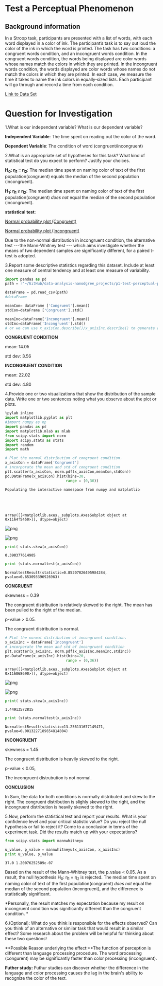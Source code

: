 
# Test a Perceptual Phenomenon

## Background information

In a Stroop task, participants are presented with a list of words, with each word displayed in a color of ink. The participant’s task is to say out loud the color of the ink in which the word is printed. The task has two conditions: a congruent words condition, and an incongruent words condition. In the congruent words condition, the words being displayed are color words whose names match the colors in which they are printed. In the incongruent words condition, the words displayed are color words whose names do not match the colors in which they are printed. In each case, we measure the time it takes to name the ink colors in equally-sized lists. Each participant will go through and record a time from each condition.

[Link to Data Set](https://github.com/ronafan/data-analysis-nanodgree_projects/blob/master/p1-perceptual-phenomenon/stroopdata.csv)  


# Question for Investigation 

1.What is our independent variable? What is our dependent variable?

**Independent Variable**: The time spent on reading out the color of the word.

**Dependent Variable**: The condition of word (congruent/incongruent)

2.What is an appropriate set of hypotheses for this task? What kind of statistical test do you expect to perform? Justify your choices.

**H<sub>0</sub>: η<sub>1</sub> = η<sub>2</sub>:** The median time spent on naming color of text of the first population(congruent) equals the median of the second population (incongruent).

**H<sub>1</sub>: η<sub>1</sub> ≠ η<sub>2</sub>:** The median time spent on naming color of text of the first population(congruent) *does not* equal the median of the second population (incongruent).

**statistical test:**

 [Normal probability plot (Congruent)](https://github.com/ronafan/data-analysis-nanodgree_projects/blob/master/p1-test-perceptual-phenomenon/nom_con.png) 

[Normal probability plot (Incongruent)](https://github.com/ronafan/data-analysis-nanodgree_projects/blob/master/p1-test-perceptual-phenomenon/nom_inc.png)

Due to the non-normal distribution in incongruent condition, the alternative test ---the Mann-Whitney test --- which aims investigate whether the means of two dependent samples are significantly different, for a paired t-test is adopted. 

3.Report some descriptive statistics regarding this dataset. Include at least one measure of central tendency and at least one measure of variability.


```python
import pandas as pd
path = r'~/GitHub/data-analysis-nanodgree_projects/p1-test-perceptual-phenomenon/stroopdata.csv'

dataFrame = pd.read_csv(path)
#dataFrame
```


```python
meanCon= dataFrame ['Congruent'].mean()
stdCon=dataFrame ['Congruent'].std()
```


```python
meanInc=dataFrame['Incongruent'].mean()
stdInc=dataFrame['Incongruent'].std()
# or we can use x_axisCon.describe()/x_axisInc.describe() to generate a summary of statistics
```

**CONGRUENT CONDITION**

mean: 14.05

std dev: 3.56

**INCONGRUENT CONDITION**

mean: 22.02

std dev: 4.80


4.Provide one or two visualizations that show the distribution of the sample data. Write one or two sentences noting what you observe about the plot or plots.


```python
%pylab inline
import matplotlib.pyplot as plt
#import numpy as np
import pandas as pd
import matplotlib.mlab as mlab
from scipy.stats import norm
import scipy.stats as stats
import random
import math

# Plot the normal distribution of congruent condition.
x_axisCon = dataFrame['Congruent']
# incorporate the mean and std of congruent condition
plt.scatter(x_axisCon, norm.pdf(x_axisCon,meanCon,stdCon))
pd.DataFrame(x_axisCon).hist(bins=30,
                            range = (0,30))
```

    Populating the interactive namespace from numpy and matplotlib





    array([[<matplotlib.axes._subplots.AxesSubplot object at 0x1164f5450>]], dtype=object)




![png](output_13_2.png)



![png](output_13_3.png)



```python
print( stats.skew(x_axisCon))
```

    0.390377614905



```python
print (stats.normaltest(x_axisCon))
```

    NormaltestResult(statistic=0.85207026495984284, pvalue=0.653093396926963)


**CONGRUENT**

skewness = 0.39

The congruent distribution is relatively skewed to the right. The mean has been pulled to the right of the median. 

p-value > 0.05.

The congruent distribution is normal. 


```python
# Plot the normal distribution of incongruent condition.
x_axisInc = dataFrame['Incongruent']
# incorporate the mean and std of incongruent condition
plt.scatter(x_axisInc, norm.pdf(x_axisInc,meanInc,stdInc))
pd.DataFrame(x_axisInc).hist(bins=20,
                            range = (0,36))
```




    array([[<matplotlib.axes._subplots.AxesSubplot object at 0x116868690>]], dtype=object)




![png](output_17_1.png)



![png](output_17_2.png)



```python
print( stats.skew(x_axisInc))
```

    1.44913572815



```python
print (stats.normaltest(x_axisInc))
```

    NormaltestResult(statistic=13.256131677149471, pvalue=0.0013227189654814804)


**INCONGRUENT**

skewness = 1.45

The congruent distribution is heavily skewed to the right. 

p-value < 0.05,

The incongruent distrubution is not normal. 

**CONCLUSION**

In Sum, the data for both conditions is normally distributed and skew to the right. The congruent distribution is slighly skewed to the right, and the incongruent distribution is heavily skewed to the right.

5.Now, perform the statistical test and report your results. What is your confidence level and your critical statistic value? Do you reject the null hypothesis or fail to reject it? Come to a conclusion in terms of the experiment task. Did the results match up with your expectations?


```python
from scipy.stats import mannwhitneyu

u_value, p_value = mannwhitneyu(x_axisCon, x_axisInc)
print u_value, p_value
```

    37.0 1.20076252509e-07


Based on the result of the Mann-Whitney test, the p_value < 0.05. As a result, the null hypothesis H<sub>0</sub>: η<sub>1</sub> = η<sub>2</sub> is rejected. The median time spent on naming color of text of the first population(congruent) *does not* equal the median of the second population (incongruent), and the difference is statistically significant. 

*Personally, the result matches my expectation because my result on incongruent condition was significantly different than the congruent condition. *

6.(Optional): What do you think is responsible for the effects observed? Can you think of an alternative or similar task that would result in a similar effect? Some research about the problem will be helpful for thinking about these two questions!

**Possible Reason underlying the effect:**The function of perception is different than language processing procedure. The word processing (congurent) may be significantly faster than color processing (incongruent). 

**Futher study:** Futhur studies can discover whether the difference in the language and color processing causes the lag in the brain's ability to recognize the color of the text. 

